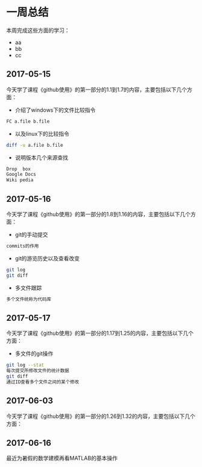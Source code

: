 # 一周总结
本周完成这些方面的学习：
* aa
* bb
* cc
## 2017-05-15
今天学了课程《github使用》的第一部分的1.1到1.7的内容，主要包括以下几个方面：
* 介绍了windows下的文件比较指令
```bash
FC a.file b.file
```
* 以及linux下的比较指令
```bash
diff -u a.file b.file
```
* 说明版本几个来源查找
```bash
Drop  box 
Google Docs
Wiki pedia
```
## 2017-05-16
今天学了课程《github使用》的第一部分的1.8到1.16的内容，主要包括以下几个方面：
* git的手动提交
```bash
commits的作用
```
* git的游览历史以及查看改变
```bash
git log
git diff
```
* 多文件跟踪
```bash
多个文件统称为代码库
```
## 2017-05-17
今天学了课程《github使用》的第一部分的1.17到1.25的内容，主要包括以下几个方面：
* 多文件的git操作
```bash
git log --stat
每次提交所修改文件的统计数据
git diff
通过ID查看多个文件之间的某个修改
```

## 2017-06-03
今天学了课程《github使用》的第一部分的1.26到1.32的内容，主要包括以下几个方面：

## 2017-06-16
最近为暑假的数学建模再看MATLAB的基本操作


